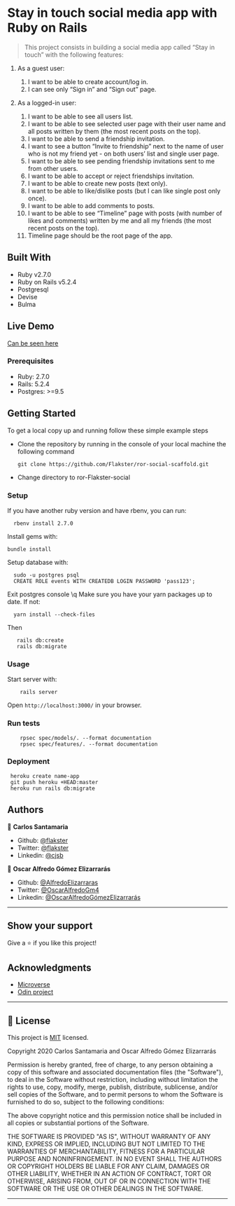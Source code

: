 # Stay in touch social media app with Ruby on Rails

> This project consists in building a social media app called “Stay in touch” with the following features:

1. As a guest user:

   1. I want to be able to create account/log in.
   2. I can see only “Sign in” and “Sign out” page.

2. As a logged-in user:

   1. I want to be able to see all users list.
   2. I want to be able to see selected user page with their user name and all posts written by them (the most recent posts on the top).
   3. I want to be able to send a friendship invitation.
   4. I want to see a button “Invite to friendship” next to the name of user who is not my friend yet - on both users’ list and single user page.
   5. I want to be able to see pending friendship invitations sent to me from other users.
   6. I want to be able to accept or reject friendships invitation.
   7. I want to be able to create new posts (text only).
   8. I want to be able to like/dislike posts (but I can like single post only once).
   9. I want to be able to add comments to posts.
   10. I want to be able to see “Timeline” page with posts (with number of likes and comments) written by me and all my friends (the most recent posts on the top).
   11. Timeline page should be the root page of the app.


## Built With

- Ruby v2.7.0
- Ruby on Rails v5.2.4
- Postgresql
- Devise
- Bulma

## Live Demo

  [Can be seen here](https://social-media-flakster.herokuapp.com/)

### Prerequisites

- Ruby: 2.7.0
- Rails: 5.2.4
- Postgres: >=9.5


## Getting Started

To get a local copy up and running follow these simple example steps

- Clone the repository by running in the console of your local machine the following command

  ```
  git clone https://github.com/Flakster/ror-social-scaffold.git
  ```
- Change directory to ror-Flakster-social

### Setup

If you have another ruby version and have rbenv, you can run:
```
  rbenv install 2.7.0
```

Install gems with:

```
bundle install
```

Setup database with:

```
  sudo -u postgres psql
  CREATE ROLE events WITH CREATEDB LOGIN PASSWORD 'pass123';
```
  Exit postgres console \q
  Make sure you have your yarn packages up to date. If not:
```
  yarn install --check-files
```
  Then
```
   rails db:create
   rails db:migrate
```



### Usage

Start server with:

```
    rails server
```

Open `http://localhost:3000/` in your browser.

### Run tests

```
    rpsec spec/models/. --format documentation
    rpsec spec/features/. --format documentation
```

### Deployment

```
 heroku create name-app
 git push heroku +HEAD:master
 heroku run rails db:migrate
```

## Authors

👤 **Carlos Santamaria**

- Github: [@flakster](https://github.com/flakster)
- Twitter: [@flakster](https://twitter.com/flakster)
- Linkedin: [@cjsb](https://www.linkedin.com/in/cjsb)

👤 **Oscar Alfredo Gómez Elizarrarás**

- Github: [@AlfredoElizarraras](https://github.com/AlfredoElizarraras)
- Twitter: [@OscarAlfredoGm4](https://twitter.com/OscarAlfredoGm4)
- Linkedin: [@OscarAlfredoGómezElizarrarás](https://mx.linkedin.com/in/oscar-alfredo-gomez-elizarraras)

---

## Show your support

Give a ⭐️ if you like this project!

## Acknowledgments

- [Microverse](https://microverse.org)
- [Odin project](https://www.theodinproject.com/)

---

## 📝 License

This project is [MIT](https://github.com/Flakster/ror-social-scaffold/blob/master/LICENSE) licensed.

Copyright 2020 Carlos Santamaria and Oscar Alfredo Gómez Elizarrarás

Permission is hereby granted, free of charge, to any person obtaining a copy of this software and associated documentation files (the "Software"), to deal in the Software without restriction, including without limitation the rights to use, copy, modify, merge, publish, distribute, sublicense, and/or sell copies of the Software, and to permit persons to whom the Software is furnished to do so, subject to the following conditions:

The above copyright notice and this permission notice shall be included in all copies or substantial portions of the Software.

THE SOFTWARE IS PROVIDED "AS IS", WITHOUT WARRANTY OF ANY KIND, EXPRESS OR IMPLIED, INCLUDING BUT NOT LIMITED TO THE WARRANTIES OF MERCHANTABILITY, FITNESS FOR A PARTICULAR PURPOSE AND NONINFRINGEMENT. IN NO EVENT SHALL THE AUTHORS OR COPYRIGHT HOLDERS BE LIABLE FOR ANY CLAIM, DAMAGES OR OTHER LIABILITY, WHETHER IN AN ACTION OF CONTRACT, TORT OR OTHERWISE, ARISING FROM, OUT OF OR IN CONNECTION WITH THE SOFTWARE OR THE USE OR OTHER DEALINGS IN THE SOFTWARE.

---
